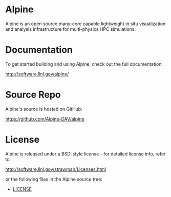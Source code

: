 
Alpine
===========

Alpine is an open source many-core capable lightweight in situ visualization and analysis infrastructure for multi-physics HPC simulations.

Documentation
=================

To get started building and using Alpine, check out the full documentation:

http://software.llnl.gov/alpine/


Source Repo
=================

Alpine's source is hosted on GitHub:

https://github.com/Alpine-DAV/alpine

License
===========

Alpine is released under a BSD-style license - for detailed license info, refer to:

http://software.llnl.gov/strawman/Licenses.html

or the following files in the Alpine source tree:
- [LICENSE](/LICENSE)

